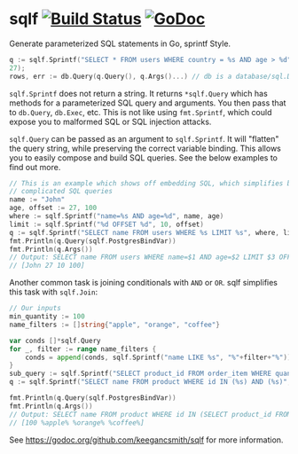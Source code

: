sqlf [![Build Status](https://travis-ci.org/keegancsmith/sqlf.svg?branch=master)](https://travis-ci.org/) [![GoDoc](https://godoc.org/github.com/keegancsmith/sqlf?status.svg)](https://godoc.org/github.com/keegancsmith/sqlf)
======

Generate parameterized SQL statements in Go, sprintf Style.

```go
q := sqlf.Sprintf("SELECT * FROM users WHERE country = %s AND age > %d", "US",
27);
rows, err := db.Query(q.Query(), q.Args()...) // db is a database/sql.DB
```

`sqlf.Sprintf` does not return a string. It returns `*sqlf.Query` which has
methods for a parameterized SQL query and arguments. You then pass that to
`db.Query`, `db.Exec`, etc. This is not like using `fmt.Sprintf`, which could
expose you to malformed SQL or SQL injection attacks.

`sqlf.Query` can be passed as an argument to `sqlf.Sprintf`. It will "flatten"
the query string, while preserving the correct variable binding. This allows
you to easily compose and build SQL queries. See the below examples to find
out more.

```go
// This is an example which shows off embedding SQL, which simplifies building
// complicated SQL queries
name := "John"
age, offset := 27, 100
where := sqlf.Sprintf("name=%s AND age=%d", name, age)
limit := sqlf.Sprintf("%d OFFSET %d", 10, offset)
q := sqlf.Sprintf("SELECT name FROM users WHERE %s LIMIT %s", where, limit)
fmt.Println(q.Query(sqlf.PostgresBindVar))
fmt.Println(q.Args())
// Output: SELECT name FROM users WHERE name=$1 AND age=$2 LIMIT $3 OFFSET $4
// [John 27 10 100]
```

Another common task is joining conditionals with `AND` or `OR`. sqlf
simplifies this task with `sqlf.Join`:

```go
// Our inputs
min_quantity := 100
name_filters := []string{"apple", "orange", "coffee"}

var conds []*sqlf.Query
for _, filter := range name_filters {
    conds = append(conds, sqlf.Sprintf("name LIKE %s", "%"+filter+"%"))
}
sub_query := sqlf.Sprintf("SELECT product_id FROM order_item WHERE quantity > %d", min_quantity)
q := sqlf.Sprintf("SELECT name FROM product WHERE id IN (%s) AND (%s)", sub_query, sqlf.Join(conds, "OR"))

fmt.Println(q.Query(sqlf.PostgresBindVar))
fmt.Println(q.Args())
// Output: SELECT name FROM product WHERE id IN (SELECT product_id FROM order_item WHERE quantity > $1) AND (name LIKE $2 OR name LIKE $3 OR name LIKE $4)
// [100 %apple% %orange% %coffee%]
```

See https://godoc.org/github.com/keegancsmith/sqlf for more information.
